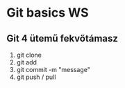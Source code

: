 # Git basics WS


## Git 4 ütemű fekvőtámasz
1. git clone <repository link>
1. git add <filename>
1. git commit -m "message"
1. git push / pull